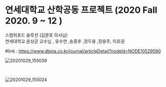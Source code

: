 # 연세대학교 산학공동 프로젝트 (2020 Fall 2020. 9 ~ 12 ) <br> 
스탭위포드 솔루션 (김문호 이사님) <br> 
연세대학교 윤상균 교수님 , 유수연 ,송종후 ,정두용 ,장용주, 이호권

#link : https://www.dbpia.co.kr/journal/articleDetail?nodeId=NODE10529590

![20201029_155039](https://user-images.githubusercontent.com/68101034/176654442-98f64b39-3898-4458-b0ce-5795620057a7.jpg)

<br>

![20201029_155024](https://user-images.githubusercontent.com/68101034/176654481-e3523825-74ae-42a8-842e-9dcd6c71b511.jpg)

